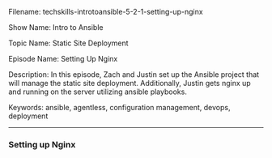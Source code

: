 Filename: techskills-introtoansible-5-2-1-setting-up-nginx

Show Name: Intro to Ansible

Topic Name: Static Site Deployment

Episode Name: Setting Up Nginx

Description: 
In this episode, Zach and Justin set up the Ansible
project that will manage the static site deployment. Additionally,
Justin gets nginx up and running on the server utilizing ansible
playbooks.

Keywords: ansible, agentless, configuration management,
			devops, deployment

---

### Setting up Nginx

